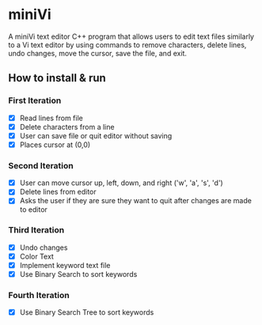 # miniVi
A miniVi text editor C++ program that allows users to edit text files similarly to a Vi text editor by using commands to remove characters, delete lines, undo changes, move the cursor, save the file, and exit.

## How to install & run

### First Iteration
- [x] Read lines from file
- [x] Delete characters from a line
- [x] User can save file or quit editor without saving
- [x] Places cursor at (0,0)

### Second Iteration
- [x] User can move cursor up, left, down, and right ('w', 'a', 's', 'd')
- [x] Delete lines from editor
- [x] Asks the user if they are sure they want to quit after changes are made to editor

### Third Iteration
- [x] Undo changes
- [x] Color Text
- [x] Implement keyword text file
- [x] Use Binary Search to sort keywords

### Fourth Iteration
- [x] Use Binary Search Tree to sort keywords

